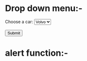 # Drop down menu:-

<form action="/action_page.php">
  <label for="cars">Choose a car:</label>
  <select name="cars" id="cars">
    <option value="volvo">Volvo</option>
    <option value="saab">Saab</option>
    <option value="opel">Opel</option>
    <option value="audi">Audi</option>
  </select>
  <br><br>
  <input type="submit" value="Submit">
</form>


# alert function:-
<html>
   <head>   
      <script type = "text/javascript">
            function fun() {


               alert ("This is an alert dialog box");
            }
            </script>     
   </head>
   
   <body>
      <p> Click the following button to see the effect </p>      
      <form>
         <input type = "button" value = "Click me" onclick = "fun();" />
      </form>     
   </body>
</html>

# nav bar (final v.01)

<header class="text-gray-600 body-font">
        <div class="container mx-auto flex flex-wrap p-5 flex-col md:flex-row items-center">
          <nav class="flex lg:w-2/5 flex-wrap items-center text-base md:ml-auto">
            <a class="mr-5 hover:text-gray-900" href="index.html">Home</a>
            <a class="mr-5 hover:text-gray-900" href="Traininfo.html"> Trains </a>
            <a class="mr-5 hover:text-gray-900" href="contactus.html">Contact us</a> </a>
            <a class="hover:text-gray-900" href="aboutus.html" >About us</a>
          </nav>
          <a class="flex order-first lg:order-none lg:w-1/5 title-font font-medium items-center text-gray-900 lg:items-center lg:justify-center mb-4 md:mb-0">
          <span class="ml-3 text-xl">Railway Management System</span>
          </a>
          <div class="lg:w-2/5 inline-flex lg:justify-end ml-5 lg:ml-0">
            <button class="inline-flex items-center bg-gray-100 border-0 py-1 px-3 focus:outline-none hover:bg-gray-200 rounded text-base mt-4 md:mt-0" ><a href="pnrstart.html">PNR Status
            </button>
          </div>
        </div>
      </header>
 # css file path link
 <link href="https://unpkg.com/tailwindcss@^2/dist/tailwind.min.css" rel="stylesheet">


 # 
     <?php
    function OpenCon()
     {
     $dbhost = "localhost";
     $dbuser = "root";
     $dbpass = "1234";
     $db = "example";
     $conn = new mysqli($dbhost, $dbuser, $dbpass,$db) or die("Connect failed: %s\n". $conn -> error);
     
     return $conn;
     }
     
    function CloseCon($conn)
     {
     $conn -> close();
     }
       
    ?> 
